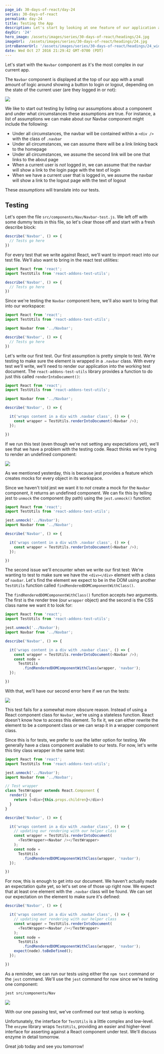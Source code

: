 ```yaml
---
page_id: 30-days-of-react/day-24
series: 30-days-of-react
permalink: day-24
title: Testing the App
description: Let's start by looking at one feature of our application and thinking about where the edge cases are and what we assume will happen with the component.
dayDir: '24'
hero_image: /assets/images/series/30-days-of-react/headings/24.jpg
imageUrl:  /assets/images/series/30-days-of-react/headings/24.jpg
introBannerUrl: '/assets/images/series/30-days-of-react/headings/24_wide.jpg'
date: Wed Oct 27 2016 21:29:42 GMT-0700 (PDT)
---
```


Let's start with the `Navbar` component as it's the most complex in our current app.

The `Navbar` component is displayed at the top of our app with a small amount of logic around showing a button to login or logout, depending on the state of the current user (are they logged in or not):

<img class="wide" src="{{ imagesDir }}/navbar.jpg" />

We like to start out testing by listing our assumptions about a component and under what circumstances these assumptions are true. For instance, a list of assumptions we can make about our Navbar component might include the following:

* Under all circumstances, the navbar will be contained within a `<div />` with the class of `.navbar`
* Under all circumstances, we can assume there will be a link linking back to the homepage
* Under all circumstances, we assume the second link will be one that links to the about page
* When a current user is _not_ logged in, we can assume that the navbar will show a link to the login page with the text of login
* When we have a current user that is logged in, we assume the navbar will show a link to the logout page with the text of logout

These _assumptions_ will translate into our tests.

## Testing

Let's open the file `src/components/Nav/Navbar-test.js`. We left off with some dummy tests in this file, so let's clear those off and start with a fresh describe block:

```javascript
describe('Navbar', () => {
  // Tests go here
})
```

For every test that we write against React, we'll want to import react into our test file. We'll also want to bring in the react test utilities:

```javascript
import React from 'react';
import TestUtils from 'react-addons-test-utils';

describe('Navbar', () => {
  // Tests go here
})
```

Since we're testing the `Navbar` component here, we'll also want to bring that into our workspace:

```javascript
import React from 'react';
import TestUtils from 'react-addons-test-utils';

import Navbar from '../Navbar';

describe('Navbar', () => {
  // Tests go here
})
```

Let's write our first test. Our first assumption is pretty simple to test. We're testing to make sure the element is wrapped in a `.navbar` class. With every test we'll write, we'll need to render our application into the working test document. The `react-addons-test-utils` library provides a function to do just this called `renderIntoDocument()`:

```javascript
import React from 'react';
import TestUtils from 'react-addons-test-utils';

import Navbar from '../Navbar';

describe('Navbar', () => {

  it('wraps content in a div with .navbar class', () => {
    const wrapper = TestUtils.renderIntoDocument(<Navbar />);
  });

})
```

If we run this test (even though we're not setting any expectations yet), we'll see that we have a problem with the testing code. React thinks we're trying to render an undefined component:

<img class="wide" src="{{ imagesDir }}/failing-test-1.jpg" />

As we mentioned yesterday, this is because jest provides a feature which creates mocks for every object in its workspace.

Since we haven't told jest we want it to _not_ create a mock for the `Navbar` component, it returns an undefined component. We can fix this by telling jest to `unmock` the component (by path) using the `jest.unmock()` function:

```javascript
import React from 'react';
import TestUtils from 'react-addons-test-utils';

jest.unmock('../Navbar');
import Navbar from '../Navbar';

describe('Navbar', () => {

  it('wraps content in a div with .navbar class', () => {
    const wrapper = TestUtils.renderIntoDocument(<Navbar />);
  });

})
```

The second issue we'll encounter when we write our first test: We're wanting to test to make sure we have the `<div></div>` element with a class of `navbar`. Let's find the element we expect to be in the DOM using another `TestUtils` function called `findRenderedDOMComponentWithClass()`.

The `findRenderedDOMComponentWithClass()` function accepts _two_ arguments. The first is the render tree (our `wrapper` object) and the second is the CSS class name we want it to look for:

```javascript
import React from 'react';
import TestUtils from 'react-addons-test-utils';

jest.unmock('../Navbar');
import Navbar from '../Navbar';

describe('Navbar', () => {

  it('wraps content in a div with .navbar class', () => {
    const wrapper = TestUtils.renderIntoDocument(<Navbar />);
    const node =
      TestUtils
        .findRenderedDOMComponentWithClass(wrapper, 'navbar');
  });

})
```

With that, we'll have our second error here if we run the tests:

<img class="wide" src="{{ imagesDir }}/failing-test-2.jpg" />

This test fails for a somewhat more obscure reason. Instead of using a React component class for `Navbar`, we're using a stateless function. React doesn't know how to access this element. To fix it, we can either rewrite the element to be a component class _or_ we can wrap it in a wrapper component class.

Since this is for tests, we prefer to use the latter option for testing. We generally have a class component available to our tests. For now, let's write this tiny class wrapper in the same test:

```javascript
import React from 'react';
import TestUtils from 'react-addons-test-utils';

jest.unmock('../Navbar');
import Navbar from '../Navbar';

// Test wrapper
class TestWrapper extends React.Component {
  render() {
    return (<div>{this.props.children}</div>)
  }
}

describe('Navbar', () => {

  it('wraps content in a div with .navbar class', () => {
    // updating our rendering with our helper class
    const wrapper = TestUtils.renderIntoDocument(
      <TestWrapper><Navbar /></TestWrapper>
    );
    const node =
      TestUtils
        .findRenderedDOMComponentWithClass(wrapper, 'navbar');
  });

})
```

For now, this is enough to get into our document. We haven't actually made an expectation quite yet, so let's set one of those up right now. We expect that at least one element with the `.navbar` class will be found. We can set our expectation on the element to make sure it's defined:

```javascript
describe('Navbar', () => {

  it('wraps content in a div with .navbar class', () => {
    // updating our rendering with our helper class
    const wrapper = TestUtils.renderIntoDocument(
      <TestWrapper><Navbar /></TestWrapper>
    );
    const node =
      TestUtils
        .findRenderedDOMComponentWithClass(wrapper, 'navbar');
    expect(node).toBeDefined();
  });

})
```

As a reminder, we can run our tests using either the `npm test` command or the `jest` command. We'll use the `jest` command for now since we're testing one component:

```bash
jest src/components/Nav
```

<img class="wide" src="{{ imagesDir }}/passing-test-1.jpg" />

With our one passing test, we've confirmed our test setup is working.

Unfortunately, the interface for `TestUtils` is a little complex and low-level. The `enzyme` library wraps `TestUtils`, providing an easier and higher-level interface for asserting against a React component under test. We'll discuss enzyme in detail tomorrow.

Great job today and see you tomorrow!
